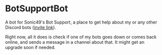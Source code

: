 # BotSupportBot

A bot for Sonic49's Bot Support, a place to get help about my or any other Discord bots ([invite link](https://discord.gg/NSdetwGjpK)).

Right now, all it does is check if one of my bots goes down or comes back online, and sends a message in a channel about that. It might get an upgrade soon if needed.
